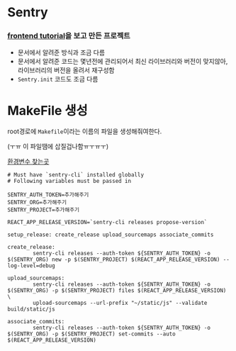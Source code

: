 # Sentry

### [frontend tutorial](https://docs.sentry.io/product/sentry-basics/integrate-frontend/)을 보고 만든 프로젝트

- 문서에서 알려준 방식과 조금 다름
- 문서에서 알려준 코드는 몇년전에 관리되어서 최신 라이브러리와 버전이 맞지않아, 라이브러리의 버전을 올려서 재구성함
- `Sentry.init` 코드도 조금 다름

# MakeFile 생성

root경로에 `Makefile`이라는 이름의 파일을 생성해줘여한다.

(ㅜㅠ 이 파일땜에 삽질겁나함ㅠㅜㅠㅜ)

[환경변수 찾는곳](https://docs.sentry.io/product/sentry-basics/integrate-frontend/upload-source-maps/#step-1-prepare-the-build-environment)

```make
# Must have `sentry-cli` installed globally
# Following variables must be passed in

SENTRY_AUTH_TOKEN=추가해주기
SENTRY_ORG=추가해주기
SENTRY_PROJECT=추가해주기

REACT_APP_RELEASE_VERSION=`sentry-cli releases propose-version`

setup_release: create_release upload_sourcemaps associate_commits

create_release:
		sentry-cli releases --auth-token ${SENTRY_AUTH_TOKEN} -o $(SENTRY_ORG) new -p $(SENTRY_PROJECT) $(REACT_APP_RELEASE_VERSION) --log-level=debug

upload_sourcemaps:
		sentry-cli releases --auth-token ${SENTRY_AUTH_TOKEN} -o $(SENTRY_ORG) -p $(SENTRY_PROJECT) files $(REACT_APP_RELEASE_VERSION) \
        upload-sourcemaps --url-prefix "~/static/js" --validate build/static/js

associate_commits:
		sentry-cli releases --auth-token ${SENTRY_AUTH_TOKEN} -o $(SENTRY_ORG) -p $(SENTRY_PROJECT) set-commits --auto $(REACT_APP_RELEASE_VERSION)
```
